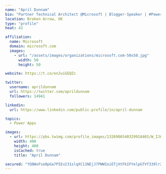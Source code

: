 ```yaml
---
name: "April Dunnam"
bio: "Partner Technical Architect @Microsoft | Blogger-Speaker | #PowerApps, #PowerAutomate, #Office365, #SharePoint | #WIT | #Karaoke Queen"
location: Broken Arrow, OK
type: "profile"
heat: 42

affiliation:
  name: Microsoft
  domain: microsoft.com
  images:
    - url: "/assets/images/organizations/microsoft.com-50x50.jpg"
      width: 50
      height: 50

website: https://t.co/enJuiGEQZc

twitter:
  username: aprildunnam
  url: https://twitter.com/aprildunnam
  followers: 14941

linkedin:
  url: https://www.linkedin.com/public-profile/in/april-dunnam

topics:
  - Power Apps

images:
  - url: https://pbs.twimg.com/profile_images/1326986540329918465/W_IJ6Ih2_400x400.jpg
    width: 400
    height: 400
    isCached: true
    title: "April Dunnam"

secured: "YQ8WxFse0pGa7PIEuI31slqXC11NEjJ7PWWIoiETjXtFkIFYelpGTVf339lrZkhPRgvlFilod1Kj+gL1r9xGJOBeflNPrczEKd5U1tEGCnSu+MAJohS6pxG2PSGTgLcwuu8PAAW+Yf4mejK+sp1pUPMg69+9fxh42/1xfqjiC9HcTdxyxc6g7xgQC23YqjjAXZBPTcYTyHqSNL+VO+DqD9gLJiqptCLTaiETbsiVIXlD4lR1IXERMK8IXCGEPUMog14nQ2Bf8M+4q1FLDz0Uq/T1C1VlzODmnrEkkfJtoB24cngwZX9LAxuKDZTIUhV4xWZqj7wdusdPJNeefP8HsMlgwPJ3fzFfiKmiZHNjAauyA/yabr3cgJRNqaUXQP4Bj9a5K5eaXjg4KEwGKf7f0/LnkprwaQvO7JU/qHVVP30=;ar0L16Vr+pSPwjpTsLVaEQ=="
---
```


